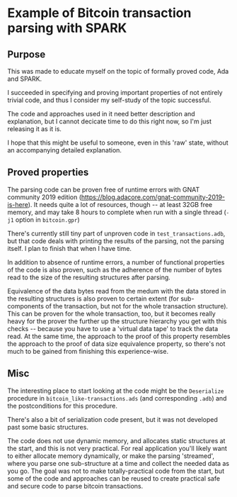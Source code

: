 # Example of Bitcoin transaction parsing with SPARK

## Purpose

This was made to educate myself on the topic of formally proved code, Ada and SPARK.

I succeeded in specifying and proving important properties of not entirely trivial
code, and thus I consider my self-study of the topic successful.

The code and approaches used in it need better description and explanation,
but I cannot decicate time to do this right now, so I'm just releasing it as it is.

I hope that this might be useful to someone, even in this 'raw' state, without an
accompanying detailed explanation.

## Proved properties

The parsing code can be proven free of runtime errors with
GNAT community 2019 edition (https://blog.adacore.com/gnat-community-2019-is-here).
It needs quite a lot of resources, though -- at least 32GB free memory, and may take
8 hours to complete when run with a single thread (`-j1` option in `bitcoin.gpr`)

There's currently still tiny part of unproven code in `test_transactions.adb`,
but that code deals with printing the results of the parsing, not the parsing itself.
I plan to finish that when I have time.

In addition to absence of runtime errors, a number of functional
properties of the code is also proven, such as the adherence of the number of
bytes read to the size of the resulting structures after parsing.

Equivalence of the data bytes read from the medum with the data stored in the
resulting structures is also proven to certain extent (for sub-components of the transaction,
but not for the whole transaction structure). This can be proven for the whole transaction,
too, but it becomes really heavy for the prover the further up the structure hierarchy you
get with this checks -- because you have to use a 'virtual data tape' to track the data read.
At the same time, the approach to the proof of this property resembles the approach to
the proof of data size equivalence property, so there's not much to be gained from finishing
this experience-wise.

## Misc 

The interesting place to start looking at the code might be the `Deserialize` procedure
in `bitcoin_like-transactions.ads` (and corresponding `.adb`) and the postconditions for this
procedure.

There's also a bit of serialization code present, but it was not developed past some basic structures.

The code does not use dynamic memory, and allocates static structures at the start, and this
is not very practical. For real application you'll likely want to either allocate memory dynamically,
or make the parsing 'streamed', where you parse one sub-structure at a time and collect the
needed data as you go. The goal was not to make totally-practical code from the start, but
some of the code and approaches can be reused to create practical safe and secure code to
parse bitcoin transactions.
